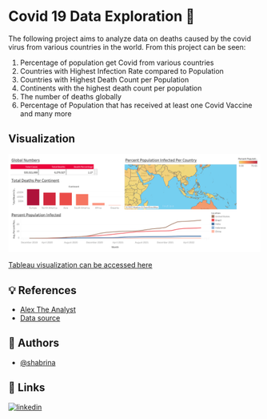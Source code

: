 
# Covid 19 Data Exploration 🦠

The following project aims to analyze data on deaths caused by the covid virus from various countries in the world. From this project can be seen:
1. Percentage of population get Covid from various countries
2. Countries with Highest Infection Rate compared to Population
3. Countries with Highest Death Count per Population
4. Continents with the highest death count per population
5. The number of deaths globally
6. Percentage of Population that has received at least one Covid Vaccine
and many more
## Visualization

![App Screenshot](https://github.com/shabrina19/Gambar/blob/main/Covid%20Dashboard/Dashboard%201.png?raw=true)

[Tableau visualization can be accessed here](https://public.tableau.com/views/CovidDeathsDashboard_16559129028910/Dashboard1?:language=en-US&publish=yes&:display_count=n&:origin=viz_share_link)


## 💡 References
- [Alex The Analyst](https://www.youtube.com/watch?v=qfyynHBFOsM&list=PLUaB-1hjhk8H48Pj32z4GZgGWyylqv85f&index=1)
- [Data source](https://www.youtube.com/redirect?event=video_description&redir_token=QUFFLUhqbm5Id3BKdlU0dUhqQUJyc2VOamFocDVWOXdNd3xBQ3Jtc0tuRU5CSmFLbHVJakxqMUtlSUJHRjBwdGNwVVJtRDJndmtma3o0cFpCT1lfYl9seWprdWtlS3VjLUtTU08zdlFnVXBGWjB3M1l1NU15VnpqelgzZDF3UWg2dzNnbWhsdGVPb2lJNU5rYlVUNldpckVzWQ&q=https%3A%2F%2Fourworldindata.org%2Fcovid-deaths&v=qfyynHBFOsM)

## 👋 Authors 

- [@shabrina](https://github.com/shabrina19)

## 🔗 Links
[![linkedin](https://img.shields.io/badge/linkedin-0A66C2?style=for-the-badge&logo=linkedin&logoColor=white)](https://www.linkedin.com/in/tazkia-shabrina-az-zahra/)




